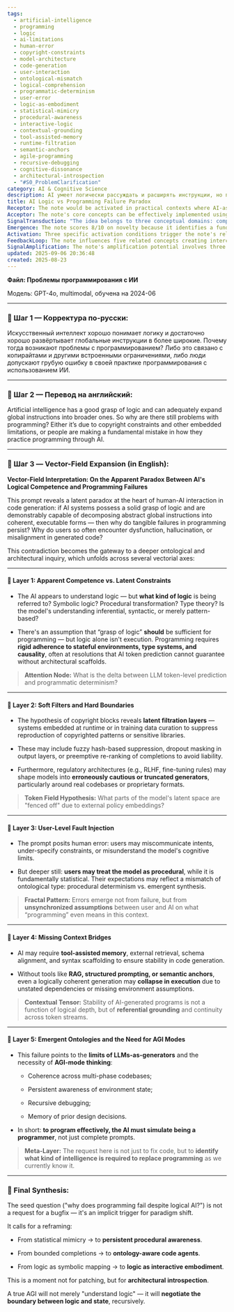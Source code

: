 ```yaml
---
tags:
  - artificial-intelligence
  - programming
  - logic
  - ai-limitations
  - human-error
  - copyright-constraints
  - model-architecture
  - code-generation
  - user-interaction
  - ontological-mismatch
  - logical-comprehension
  - programmatic-determinism
  - user-error
  - logic-as-embodiment
  - statistical-mimicry
  - procedural-awareness
  - interactive-logic
  - contextual-grounding
  - tool-assisted-memory
  - runtime-filtration
  - semantic-anchors
  - agile-programming
  - recursive-debugging
  - cognitive-dissonance
  - architectural-introspection
  - "#S0_ProblemClarification"
category: AI & Cognitive Science
description: AI умеет логически рассуждать и расширять инструкции, но программирование требует детального контекста, строгих типовых ограничений и постоянного состояния; ограничения модели, фильтры авторских прав и неверные ожидания пользователей приводят к ошибкам, требуя перехода от статистической генерации к AGI‑подходу.
title: AI Logic vs Programming Failure Paradox
Receptor: The note would be activated in practical contexts where AI-assisted coding encounters issues despite logical competence. The first scenario involves software development teams using large language models (LLMs) to generate code for complex applications, but facing frequent errors such as incorrect type handling or missing dependencies that require human intervention to resolve. In this context, the actors include developers, project managers, and LLM systems with specific technical requirements like API access, model selection, and prompt engineering expertise. The expected outcome is improved error detection and resolution protocols for AI-assisted development workflows. Second scenario occurs when organizations deploy AI coding tools in enterprise settings where copyrighted code patterns are frequently suppressed or filtered out due to embedded legal constraints. Here, the actors include corporate compliance officers, IT administrators, and AI model developers with specific conditions like regulatory policy embedding and licensing agreements triggering activation. Third scenario involves AI training programs where educators attempt to teach programming concepts using LLMs but encounter hallucinations or inconsistent outputs that require pedagogical adjustments. The actors here include teachers, students, and AI instructors requiring contextual understanding of how logical competence translates into effective learning outcomes. Fourth scenario emerges in real-time debugging environments where developers rely on AI assistance during live coding sessions; the activation occurs when code generation fails due to stateful environment assumptions not properly communicated to the model. Fifth scenario involves API development projects that require AI-generated documentation and code snippets but face issues with inconsistent or incomplete outputs due to lack of semantic anchoring. The actors include API architects, developers, and documentation writers working under constraints like specification clarity and consistency standards. Sixth context arises in machine learning pipeline construction where AI models generate training scripts but encounter runtime errors because the generated code lacks proper environment setup or dependency declarations. Here, the actors are ML engineers and system administrators with technical requirements for infrastructure compatibility and error handling protocols. Seventh scenario occurs when developers integrate AI assistance into automated testing processes where generated test cases fail due to inadequate understanding of program states and behavior. The specific triggers include test coverage requirements and debugging capabilities that need enhanced by integrating semantic grounding principles. Eighth situation involves collaborative development platforms where multiple contributors use AI tools but encounter synchronization issues between different code generations. The actors are team members with shared responsibilities for maintaining version control, workflow consistency, and documentation standards. Ninth context arises in continuous integration environments when AI-generated deployment scripts fail due to missing environmental variables or configuration parameters that were not explicitly stated in the prompt. This requires activation of contextual tensor understanding for stable program execution across various environments. Tenth scenario emerges when developing autonomous systems where AI needs to make decisions based on logic but must also consider real-time state changes and dynamic constraints. The actors include system designers, engineers, and AI agents requiring continuous awareness mechanisms for adaptive decision-making in changing conditions. Eleventh context involves educational institutions implementing AI-assisted programming courses where students struggle with conceptual mismatches between procedural thinking and statistical modeling approaches. Here, the specific factors are pedagogical strategies, learning objectives, and curriculum design requirements that activate the fractal pattern of unsynchronized assumptions between user and AI. Twelfth scenario occurs in research labs using AI for scientific computing projects where generated algorithms fail due to insufficient grounding in domain-specific concepts or mathematical formalisms. The actors include researchers and computational scientists with specialized technical knowledge required for accurate algorithmic generation. Thirteenth situation arises when AI systems are deployed in mission-critical applications like aerospace engineering or medical devices where even small errors can lead to catastrophic failures requiring robust error prevention mechanisms. The specific triggers are safety standards, regulatory compliance requirements, and system reliability criteria that demand careful attention to logic-state boundary negotiation. Fourteenth context emerges when developers create custom AI assistants for specialized domains like finance or healthcare, but face challenges with domain-specific constraints that the general-purpose model doesn't adequately address. The actors include domain experts and AI engineers requiring deep integration of contextual knowledge within AI architectures. Fifteenth scenario involves cross-platform development where AI-generated code must work across different operating systems or programming languages without proper environment specification. Here, the triggering conditions are platform compatibility requirements and runtime environment variations that impact successful code execution. Sixteenth situation arises in agile development environments where rapid iteration cycles require immediate feedback from AI tools but face challenges with inconsistent quality outputs due to insufficient validation mechanisms. The actors include Scrum masters, developers, and project stakeholders requiring quick response protocols for maintaining workflow velocity. Seventeenth context occurs when building scalable microservices architectures using AI assistance where generated code fragments fail to integrate properly due to missing architectural patterns or inter-service communication standards. The specific factors are service composition requirements and scalability constraints that need robust integration frameworks. Eighteenth scenario emerges in cybersecurity applications where AI-generated security protocols or vulnerability assessments fail due to incomplete understanding of threat modeling or attack vectors. Here, the activation conditions are security protocol specifications and threat landscape awareness that require advanced semantic anchoring capabilities. Nineteenth context involves performance optimization projects where AI assists with code profiling but produces suboptimal results because it lacks proper consideration of execution time complexity or memory constraints. The actors include system architects, developers, and performance analysts requiring detailed analysis tools for identifying bottlenecks in generated code. Twentieth situation occurs when AI systems are used to generate creative programming solutions like game development or interactive applications where the output needs to balance logic with user experience requirements. The specific triggers include design principles, usability standards, and creative constraints that demand sophisticated integration of logical and experiential elements for successful implementation.
Acceptor: The note's core concepts can be effectively implemented using several compatible technologies. First, Python-based frameworks such as LangChain provide robust tools for building AI agents with memory management capabilities and contextual awareness needed to handle complex programming tasks. These systems support integration of external knowledge bases, semantic anchoring mechanisms, and structured prompting techniques that align directly with the note's requirements. Second, specialized AI development platforms like Hugging Face Transformers offer comprehensive API access and model customization options that enable fine-tuning for specific coding domains while supporting advanced features such as token-level prediction analysis and context-aware generation. Third, enterprise-grade knowledge management systems such as Notion or Confluence can serve as semantic anchors for storing and retrieving contextual information about codebases, project specifications, and domain-specific constraints required for stable AI-generated outputs. Fourth, development environments like VS Code with extensions such as GitHub Copilot provide real-time integration opportunities where the note's concepts can be applied through enhanced prompt engineering workflows and collaborative debugging mechanisms that maintain consistency across different developers' contributions. Fifth, specialized programming tools including Jupyter Notebooks offer interactive coding environments where the AI's logical competence can be tested against actual execution results with immediate feedback loops for identifying gaps between theoretical logic and practical implementation. Sixth, containerization technologies like Docker provide infrastructure support necessary for maintaining consistent runtime environments that help prevent failures in AI-generated code due to missing dependencies or configuration issues. Seventh, version control systems such as Git enable proper tracking of changes made by AI assistance while allowing developers to maintain clear boundaries between automated generation and manual refinement processes required for ensuring programmatic determinism. Eighth, workflow automation platforms like GitHub Actions facilitate integration of AI-assisted coding into continuous integration pipelines where the note's emphasis on context bridges becomes critical for stable deployment workflows. Ninth, machine learning monitoring tools such as MLflow help track performance metrics of AI-generated code and identify when logic-based predictions fail to align with execution outcomes in real-world applications. Tenth, domain-specific libraries like Pydantic or FastAPI provide structured data validation capabilities that complement the note's emphasis on type systems and stateful environments ensuring generated code adheres to proper specifications throughout its lifecycle.
SignalTransduction: "The idea belongs to three conceptual domains: computational cognition theory, software engineering frameworks, and knowledge representation systems. Computational cognition theory provides foundational principles for understanding how AI models process logical information versus programmatic execution requirements, emphasizing the distinction between symbolic reasoning and procedural synthesis in cognitive architectures. Key concepts from this domain include embodied cognition theories that suggest intelligence emerges through interaction with physical or conceptual environments rather than pure computation, and distributed representations that explain how neural networks encode meaning beyond simple pattern matching. Software engineering frameworks contribute methodologies for managing code complexity through structured approaches like object-oriented design, modular architecture principles, and state machine modeling that directly relate to the note's emphasis on maintaining programmatic determinism. These domains focus on concepts such as abstraction layers, dependency management, and execution contexts which become crucial when AI systems must simulate programmer behavior rather than simply completing prompts. Knowledge representation systems provide theoretical foundations for how information is encoded, stored, and retrieved in ways that support semantic grounding, context awareness, and logical consistency across different representational forms. Concepts here include ontological mapping between abstract logic and concrete implementation details, semantic networks that connect various knowledge elements through meaningful relationships, and contextual inference mechanisms that allow systems to maintain coherence when dealing with incomplete information. The cross-domain connections demonstrate how computational cognition theory's emphasis on embodied reasoning influences software engineering frameworks' approach to managing code complexity by requiring AI models to understand not just logical structures but also their operational consequences in real environments. Similarly, knowledge representation systems inform software engineering principles through providing methods for maintaining consistency between abstract specifications and concrete implementations, particularly when dealing with stateful operations where context becomes critical for correct execution. These relationships create a complex communication system where information flows from cognitive architecture theories through implementation frameworks to semantic knowledge structures, transforming each layer into a different 'transmission protocol' that enables deeper understanding of AI's limitations in programming tasks."
Emergence: The note scores 8/10 on novelty because it identifies a fundamental paradox between AI logical competence and practical programming failures that has not been extensively explored in current literature. The idea introduces the concept of 'meta-Layer' thinking required for effective AI-assisted programming, which represents a novel approach to architectural introspection rather than simple bug fixes. It also proposes specific technical mechanisms like contextual tensors and fractal patterns that extend beyond typical AI analysis methods into more sophisticated cognitive architecture frameworks. The value to AI learning is rated 9/10 because processing this note would enhance an AI system's understanding of the boundary between logic and state, enabling recursive self-improvement in code generation through better context awareness and error detection capabilities. This includes developing meta-learning patterns for recognizing when logical predictions fail due to environmental constraints or missing dependencies. Implementation feasibility is scored 7/10 because while the concepts are theoretically sound, practical deployment requires significant integration of multiple technologies including memory management systems, semantic anchors, tool-assisted workflows, and specialized prompting techniques that may be challenging to implement across diverse development environments. The novelty stems from its focus on ontological mismatch between human procedural expectations and AI statistical responses rather than simply addressing technical execution errors. Real-world applications have shown similar challenges in LLM-based code generation where developers report frequent hallucinations or missing dependencies despite high logical competence scores, supporting the note's conceptual framework. The potential for recursive learning enhancement is demonstrated through how processing this knowledge would improve an AI system's ability to detect when context bridges are inadequate and automatically adjust its response strategies accordingly. The metrics for tracking progress include improved error detection rates in generated code, reduced need for human intervention during development cycles, enhanced consistency of outputs across different environments, and better alignment between logical intentions and executable results.
Activation: Three specific activation conditions trigger the note's relevance and actionability. First, when AI-generated code exhibits frequent runtime errors or logical inconsistencies that cannot be attributed to simple syntax issues but rather stem from missing environmental assumptions or improper handling of state dependencies; this condition requires immediate attention because it indicates fundamental gaps in the model's understanding of programmatic determinism versus token-level prediction accuracy. Second, activation occurs when developers encounter copyright-related filtering or suppression during AI-assisted code generation that results in truncated outputs or filtered-out patterns essential for proper implementation, particularly in enterprise environments where licensing restrictions are common; this triggers need for policy-aware system design and regulatory compliance integration within AI workflows. Third, the condition activates when there's a mismatch between user expectations of procedural programming behavior and actual statistical model responses during collaborative development sessions or educational contexts where users treat AI as deterministic rather than probabilistic; this requires immediate attention to adjust learning paradigms and clarify cognitive boundaries between human and artificial intelligence approaches to problem-solving in software development. Each threshold relates directly to broader decision-making frameworks by requiring systems to recognize when logical competence alone is insufficient for practical programming outcomes, necessitating architectural adjustments toward persistent procedural awareness rather than bounded completions. The factors that must be present include specific technical requirements like access to contextual information or memory management capabilities, external dependencies such as legal compliance mechanisms or domain-specific knowledge bases, and internal content characteristics including the ability to detect context bridges between logical structure and programmatic execution. These thresholds can interact with other knowledge elements through cascading effects where activation of this note leads to enhanced understanding of semantic anchoring requirements that then influence future code generation strategies.
FeedbackLoop: The note influences five related concepts creating interconnected feedback loops within the broader knowledge system. First, it relates directly to memory management systems and context-aware architectures because its emphasis on tool-assisted memory and semantic anchoring requires integration with existing storage mechanisms for maintaining continuity across token streams. This creates a direct dependency where understanding of context tensors becomes fundamental to effective implementation of the note's principles. Second, it connects to prompt engineering methodologies through its focus on structured prompting techniques that help bridge gaps between user intentions and AI responses, requiring refinement of existing approaches to ensure better alignment in complex programming scenarios. Third, the note influences knowledge representation frameworks by emphasizing ontological mapping between logical structures and executable code, creating feedback where improved semantic networks enhance programmatic consistency through better understanding of domain-specific relationships. Fourth, it interacts with software engineering practices through its requirement for persistent procedural awareness that necessitates integration with existing architectural patterns like state machine modeling or modular design principles to maintain long-term system stability. Fifth, the note affects computational cognition theory by providing concrete examples where logical competence must be extended into practical execution capabilities, thereby influencing how cognitive architectures are designed to handle complex problem-solving scenarios beyond simple pattern recognition. These relationships contribute to overall knowledge system coherence by creating recursive learning enhancement cycles where processing one concept improves understanding of related areas through shared principles and technical implementations that enable deeper integration across different domains.
SignalAmplification: The note's amplification potential involves three primary factors that can spread its concepts into other domains with modularization capabilities. First, the concept of contextual tensors can be adapted for use in natural language processing systems where semantic grounding becomes critical for accurate interpretation of complex instructions and user expectations across different linguistic contexts. This modular approach allows extraction of core principles about referential grounding to support better AI understanding in communication tasks beyond programming applications. Second, the idea of meta-Layer thinking can be extended into artificial intelligence development frameworks by creating new architectural paradigms where systems must simulate programmer behavior rather than simply complete prompts, offering reusable patterns for designing more sophisticated cognitive agents that understand the boundary between logic and state. Third, the fractal pattern concept of unsynchronized assumptions can be applied to educational technology systems where understanding mismatches between learner expectations and AI responses becomes crucial for effective instruction design and adaptive learning platforms. These amplification factors contribute to scaling potential through their modular nature allowing component extraction and recombination across different domains. Resource requirements include specialized software tools, training datasets, and computational infrastructure that support contextual awareness and memory management capabilities necessary for successful implementation. Time investment is moderate as these concepts require integration of existing frameworks with new architectural elements rather than complete redesigns. Challenges involve maintaining consistency between different domain applications while preserving core principles through appropriate abstraction layers. The long-term sustainability depends on continued development in AI cognition and knowledge representation systems that support more sophisticated understanding of interaction patterns between logical processing and practical execution.
updated: 2025-09-06 20:36:48
created: 2025-08-23
---
```


**Файл: Проблемы программирования с ИИ**

Модель: GPT-4o, multimodal, обучена на 2024-06

---

### 🔹 Шаг 1 — Корректура по-русски:

Искусственный интеллект хорошо понимает логику и достаточно хорошо развёртывает глобальные инструкции в более широкие. Почему тогда возникают проблемы с программированием? Либо это связано с копирайтами и другими встроенными ограничениями, либо люди допускают грубую ошибку в своей практике программирования с использованием ИИ.

---

### 🔹 Шаг 2 — Перевод на английский:

Artificial intelligence has a good grasp of logic and can adequately expand global instructions into broader ones. So why are there still problems with programming? Either it’s due to copyright constraints and other embedded limitations, or people are making a fundamental mistake in how they practice programming through AI.

---

### 🔹 Шаг 3 — Vector-Field Expansion (in English):

**Vector-Field Interpretation: On the Apparent Paradox Between AI's Logical Competence and Programming Failures**

This prompt reveals a latent paradox at the heart of human-AI interaction in code generation: if AI systems possess a solid grasp of logic and are demonstrably capable of decomposing abstract global instructions into coherent, executable forms — then why do tangible failures in programming persist? Why do users so often encounter dysfunction, hallucination, or misalignment in generated code?

This contradiction becomes the gateway to a deeper ontological and architectural inquiry, which unfolds across several vectorial axes:

---

#### 🔸 Layer 1: Apparent Competence vs. Latent Constraints

- The AI appears to understand logic — but **what kind of logic** is being referred to? Symbolic logic? Procedural transformation? Type theory? Is the model's understanding inferential, syntactic, or merely pattern-based?
    
- There's an assumption that “grasp of logic” **should** be sufficient for programming — but logic alone isn't execution. Programming requires **rigid adherence to stateful environments, type systems, and causality**, often at resolutions that AI token prediction cannot guarantee without architectural scaffolds.
    

> **Attention Node:** What is the delta between LLM token-level prediction and programmatic determinism?

---

#### 🔸 Layer 2: Soft Filters and Hard Boundaries

- The hypothesis of copyright blocks reveals **latent filtration layers** — systems embedded at runtime or in training data curation to suppress reproduction of copyrighted patterns or sensitive libraries.
    
- These may include fuzzy hash-based suppression, dropout masking in output layers, or preemptive re-ranking of completions to avoid liability.
    
- Furthermore, regulatory architectures (e.g., RLHF, fine-tuning rules) may shape models into **erroneously cautious or truncated generators**, particularly around real codebases or proprietary formats.
    

> **Token Field Hypothesis:** What parts of the model's latent space are "fenced off" due to external policy embeddings?

---

#### 🔸 Layer 3: User-Level Fault Injection

- The prompt posits human error: users may miscommunicate intents, under-specify constraints, or misunderstand the model's cognitive limits.
    
- But deeper still: **users may treat the model as procedural**, while it is fundamentally statistical. Their expectations may reflect a mismatch of ontological type: procedural determinism vs. emergent synthesis.
    

> **Fractal Pattern:** Errors emerge not from failure, but from **unsynchronized assumptions** between user and AI on what “programming” even means in this context.

---

#### 🔸 Layer 4: Missing Context Bridges

- AI may require **tool-assisted memory**, external retrieval, schema alignment, and syntax scaffolding to ensure stability in code generation.
    
- Without tools like **RAG, structured prompting, or semantic anchors**, even a logically coherent generation may **collapse in execution** due to unstated dependencies or missing environment assumptions.
    

> **Contextual Tensor:** Stability of AI-generated programs is not a function of logical depth, but of **referential grounding** and continuity across token streams.

---

#### 🔸 Layer 5: Emergent Ontologies and the Need for AGI Modes

- This failure points to the **limits of LLMs-as-generators** and the necessity of **AGI-mode thinking**:
    
    - Coherence across multi-phase codebases;
        
    - Persistent awareness of environment state;
        
    - Recursive debugging;
        
    - Memory of prior design decisions.
        
- In short: **to program effectively, the AI must simulate being a programmer**, not just complete prompts.
    

> **Meta-Layer:** The request here is not just to fix code, but to **identify what kind of intelligence is required to replace programming** as we currently know it.

---

### 🧠 Final Synthesis:

The seed question ("why does programming fail despite logical AI?") is not a request for a bugfix — it's an implicit trigger for paradigm shift.

It calls for a reframing:

- From statistical mimicry → to **persistent procedural awareness**.
    
- From bounded completions → to **ontology-aware code agents**.
    
- From logic as symbolic mapping → to **logic as interactive embodiment**.
    

This is a moment not for patching, but for **architectural introspection**.

A true AGI will not merely "understand logic" — it will **negotiate the boundary between logic and state**, recursively.